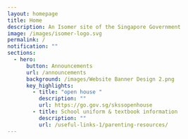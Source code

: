 ```yaml
---
layout: homepage
title: Home
description: An Isomer site of the Singapore Government
image: /images/isomer-logo.svg
permalink: /
notification: ""
sections:
  - hero:
      button: Announcements
      url: /announcements
      background: /images/Website Banner Design 2.png
      key_highlights:
        - title: "open house "
          description: ""
          url: https://go.gov.sg/skssopenhouse
        - title: School uniform & textbook information
          description: ""
          url: /useful-links-1/parenting-resources/
---
```

